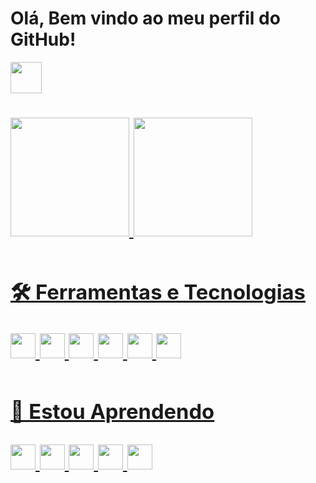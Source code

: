 <h1> Olá, Bem vindo ao meu perfil do GitHub!</h1> <img height="50em" src="https://github.com/oPjorr/gif-ola/blob/master/hi.gif">

<h1>
<a href="https://oPjorr">
<img height="190em" src="https://github-readme-stats.vercel.app/api/top-langs/?username=opjorr&layout=compact&langs_count=7&theme=outrun"/>
<img height="190em" src="https://github-readme-stats.vercel.app/api?username=opjorr&show_icons=true&theme=outrun&include_all_commits=true&count_private=true"/>
</div>
  
##
  
### 🛠 Ferramentas e Tecnologias
<div>
<img src="https://cdn.jsdelivr.net/gh/devicons/devicon/icons/vscode/vscode-original.svg" width="40" height="40"/>
<img src="https://cdn.jsdelivr.net/gh/devicons/devicon/icons/python/python-original.svg" width="40" height="40"/> 
<img src="https://cdn.jsdelivr.net/gh/devicons/devicon/icons/vuejs/vuejs-original.svg" width="40" height="40"/>
<img src="https://cdn.jsdelivr.net/gh/devicons/devicon/icons/javascript/javascript-original.svg" width="40" height="40"/>
<img src="https://cdn.jsdelivr.net/gh/devicons/devicon/icons/html5/html5-original.svg" width="40" height="40"/>
<img src="https://cdn.jsdelivr.net/gh/devicons/devicon/icons/css3/css3-original.svg" width="40" height="40"/>                         
</div>
  
##
  
### 🚀 Estou Aprendendo
<div>
<img src="https://cdn.jsdelivr.net/gh/devicons/devicon/icons/linux/linux-original.svg" width="40" height="40"/>
<img src="https://cdn.jsdelivr.net/gh/devicons/devicon/icons/django/django-plain.svg" width="40" height="40"/>
<img src="https://cdn.jsdelivr.net/gh/devicons/devicon/icons/mysql/mysql-original-wordmark.svg" width="40" height="40"/>
<img src="https://cdn.jsdelivr.net/gh/devicons/devicon/icons/git/git-original.svg" width="40" height="40"/>
<img src="https://cdn.jsdelivr.net/gh/devicons/devicon/icons/bash/bash-original.svg" width="40" height="40"/>
          
<div>
